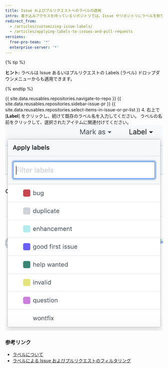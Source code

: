```yaml
---
title: Issue およびプルリクエストへのラベルの適用
intro: 書き込みアクセスを持っているリポジトリでは、Issue やリポジトリにラベルを割り当て、プロジェクトを整理しやすくできます。
redirect_from:
  - /articles/customizing-issue-labels/
  - /articles/applying-labels-to-issues-and-pull-requests
versions:
  free-pro-team: '*'
  enterprise-server: '*'
---
```


{% tip %}

**ヒント:** ラベルは Issue あるいはプルリクエストの Labels (ラベル) ドロップダウンメニューからも適用できます。

{% endtip %}

{{ site.data.reusables.repositories.navigate-to-repo }}
{{ site.data.reusables.repositories.sidebar-issue-pr }}
{{ site.data.reusables.repositories.select-items-in-issue-or-pr-list }}
4. 右上で [**Label**] をクリックし、続けて既存のラベル名を入力してください。 ラベルの名前をクリックして、選択されたアイテムに関連付けてください。 ![Issue のマイルストーン割り当てドロップダウンメニュー](/assets/images/help/issues/issues_applying_labels_dropdown.png)

### 参考リンク

- [ラベルについて](/articles/about-labels)
- [ラベルによる Issue およびプルリクエストのフィルタリング](/articles/filtering-issues-and-pull-requests-by-labels)
